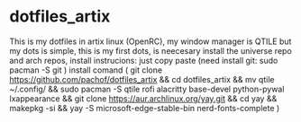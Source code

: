 # dotfiles_artix
This is my dotfiles in artix linux (OpenRC), my window manager is QTILE but my dots is simple, this is my first dots, is neecesary install the universe repo and arch repos, install instrucions: just copy paste (need install git: sudo pacman -S git ) install comand ( git clone https://github.com/pachof/dotfiles_artix &amp;&amp; cd dotfiles_artix &amp;&amp; mv qtile ~/.config/ &amp;&amp; sudo pacman -S qtile rofi alacritty base-devel python-pywal lxappearance &amp;&amp; git clone https://aur.archlinux.org/yay.git &amp;&amp; cd yay &amp;&amp; makepkg -si &amp;&amp; yay -S microsoft-edge-stable-bin nerd-fonts-complete )
